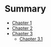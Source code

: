 # Summary

- [Chapter 1](./chapter_1.md)
- [Chapter 2](./chapter_2.md)
- [Chapter 3](./chapter_3.md)
    - [Chapter 3.1](./chapter_3_1.md)
